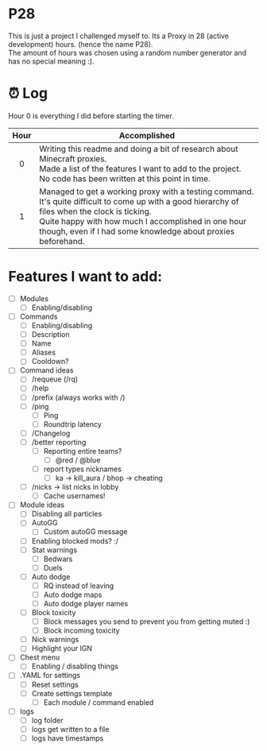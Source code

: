# P28
This is just a project I challenged myself to. Its a Proxy in 28 (active development) hours. (hence the name P28). \
The amount of hours was chosen using a random number generator and has no special meaning :).

# ⏰ Log
Hour 0 is everything I did before starting the timer.

| Hour 	| Accomplished 	|
|:---:	|---	|
| 0 	| Writing this readme and doing a bit of research about Minecraft proxies. <br> Made a list of the features I want to add to the project. <br> No code has been written at this point in time. 	|
| 1 	| Managed to get a working proxy with a testing command.<br>It's quite difficult to come up with a good hierarchy of files when the clock is ticking.<br>Quite happy with how much I accomplished in one hour though, even if I had some knowledge about proxies beforehand. 	|


# Features I want to add:
- [ ] Modules
  - [ ] Enabling/disabling 
- [ ] Commands
  - [ ] Enabling/disabling
  - [ ] Description
  - [ ] Name
  - [ ] Aliases
  - [ ] Cooldown?
- [ ] Command ideas
  - [ ] /requeue (/rq)
  - [ ] /help
  - [ ] /prefix (always works with /)
  - [ ] /ping
	- [ ] Ping
	- [ ] Roundtrip latency
  - [ ] /Changelog
  - [ ] /better reporting
	- [ ] Reporting entire teams?
	  - [ ] @red / @blue
	- [ ] report types nicknames
	  - [ ] ka -> kill_aura / bhop -> cheating
  - [ ] /nicks -> list nicks in lobby
    - [ ] Cache usernames!
- [ ] Module ideas
  - [ ] Disabling all particles
  - [ ] AutoGG
	- [ ] Custom autoGG message
  - [ ] Enabling blocked mods? :/
  - [ ] Stat warnings
    - [ ] Bedwars
	- [ ] Duels
  - [ ] Auto dodge
	- [ ] RQ instead of leaving
	- [ ] Auto dodge maps
	- [ ] Auto dodge player names
  - [ ] Block toxicity
	- [ ] Block messages you send to prevent you from getting muted :)
	- [ ] Block incoming toxicity
  - [ ] Nick warnings
  - [ ] Highlight your IGN
- [ ] Chest menu
  - [ ] Enabling / disabling things
- [ ] .YAML for settings
  - [ ] Reset settings
  - [ ] Create settings template
    - [ ] Each module / command enabled
- [ ] logs
  - [ ] log folder
  - [ ] logs get written to a file
  - [ ] logs have timestamps